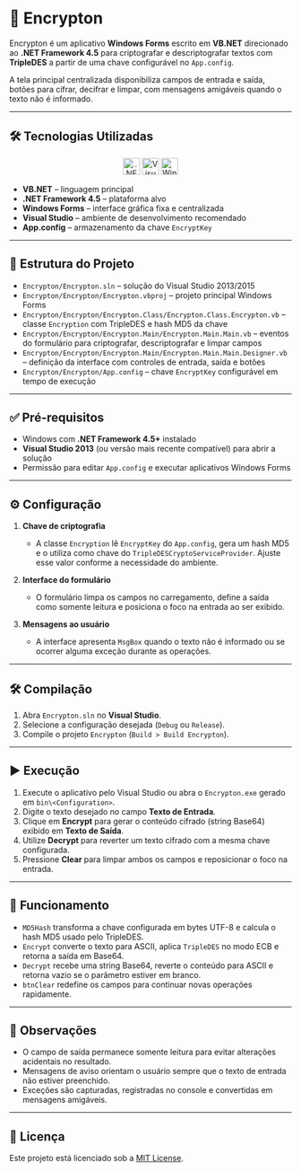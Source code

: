 # 🔐 Encrypton

Encrypton é um aplicativo **Windows Forms** escrito em **VB.NET** direcionado ao **.NET Framework 4.5** para criptografar e descriptografar textos com **TripleDES** a partir de uma chave configurável no `App.config`.

A tela principal centralizada disponibiliza campos de entrada e saída, botões para cifrar, decifrar e limpar, com mensagens amigáveis quando o texto não é informado.

---

## 🛠️ Tecnologias Utilizadas

<p align="center">
  <img src="https://cdn.jsdelivr.net/gh/devicons/devicon/icons/dot-net/dot-net-original.svg" alt=".NET" width="30" height="30"/>
  <img src="https://cdn.jsdelivr.net/gh/devicons/devicon/icons/vscode/vscode-original.svg" alt="Visual Studio" width="30" height="30"/>
  <img src="https://cdn.jsdelivr.net/gh/devicons/devicon/icons/windows8/windows8-original.svg" alt="Windows" width="30" height="30"/>
</p>

- **VB.NET** – linguagem principal
- **.NET Framework 4.5** – plataforma alvo
- **Windows Forms** – interface gráfica fixa e centralizada
- **Visual Studio** – ambiente de desenvolvimento recomendado
- **App.config** – armazenamento da chave `EncryptKey`

---

## 📂 Estrutura do Projeto

- `Encrypton/Encrypton.sln` – solução do Visual Studio 2013/2015
- `Encrypton/Encrypton/Encrypton.vbproj` – projeto principal Windows Forms
- `Encrypton/Encrypton/Encrypton.Class/Encrypton.Class.Encrypton.vb` – classe `Encryption` com TripleDES e hash MD5 da chave
- `Encrypton/Encrypton/Encrypton.Main/Encrypton.Main.Main.vb` – eventos do formulário para criptografar, descriptografar e limpar campos
- `Encrypton/Encrypton/Encrypton.Main/Encrypton.Main.Main.Designer.vb` – definição da interface com controles de entrada, saída e botões
- `Encrypton/Encrypton/App.config` – chave `EncryptKey` configurável em tempo de execução

---

## ✅ Pré-requisitos

- Windows com **.NET Framework 4.5+** instalado
- **Visual Studio 2013** (ou versão mais recente compatível) para abrir a solução
- Permissão para editar `App.config` e executar aplicativos Windows Forms

---

## ⚙️ Configuração

1. **Chave de criptografia**
   - A classe `Encryption` lê `EncryptKey` do `App.config`, gera um hash MD5 e o utiliza como chave do `TripleDESCryptoServiceProvider`. Ajuste esse valor conforme a necessidade do ambiente.

2. **Interface do formulário**
   - O formulário limpa os campos no carregamento, define a saída como somente leitura e posiciona o foco na entrada ao ser exibido.

3. **Mensagens ao usuário**
   - A interface apresenta `MsgBox` quando o texto não é informado ou se ocorrer alguma exceção durante as operações.

---

## 🛠️ Compilação

1. Abra `Encrypton.sln` no **Visual Studio**.
2. Selecione a configuração desejada (`Debug` ou `Release`).
3. Compile o projeto `Encrypton` (`Build > Build Encrypton`).

---

## ▶️ Execução

1. Execute o aplicativo pelo Visual Studio ou abra o `Encrypton.exe` gerado em `bin\<Configuration>`.
2. Digite o texto desejado no campo **Texto de Entrada**.
3. Clique em **Encrypt** para gerar o conteúdo cifrado (string Base64) exibido em **Texto de Saída**.
4. Utilize **Decrypt** para reverter um texto cifrado com a mesma chave configurada.
5. Pressione **Clear** para limpar ambos os campos e reposicionar o foco na entrada.

---

## 🔎 Funcionamento

- `MD5Hash` transforma a chave configurada em bytes UTF-8 e calcula o hash MD5 usado pelo TripleDES.
- `Encrypt` converte o texto para ASCII, aplica `TripleDES` no modo ECB e retorna a saída em Base64.
- `Decrypt` recebe uma string Base64, reverte o conteúdo para ASCII e retorna vazio se o parâmetro estiver em branco.
- `btnClear` redefine os campos para continuar novas operações rapidamente.

---

## 📌 Observações

- O campo de saída permanece somente leitura para evitar alterações acidentais no resultado.
- Mensagens de aviso orientam o usuário sempre que o texto de entrada não estiver preenchido.
- Exceções são capturadas, registradas no console e convertidas em mensagens amigáveis.

---

## 📄 Licença

Este projeto está licenciado sob a [MIT License](LICENSE).
